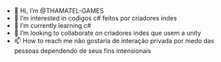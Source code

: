 - 👋 Hi, I’m @THAMATEL-GAMES
- 👀 I’m interested in codigos c# feitos por criadores indes
- 🌱 I’m currently learning c#
- 💞️ I’m looking to collaborate on criadores indes que usem a unity
- 📫 How to reach me não gostaria de interação privada por medo das pessoas dependendo de seus fins intensionais 

<!---
THAMATEL-GAMES/THAMATEL-GAMES is a ✨ special ✨ repository because its `README.md` (this file) appears on your GitHub pro
You can click the Preview link to take a look at your changes.
--->
